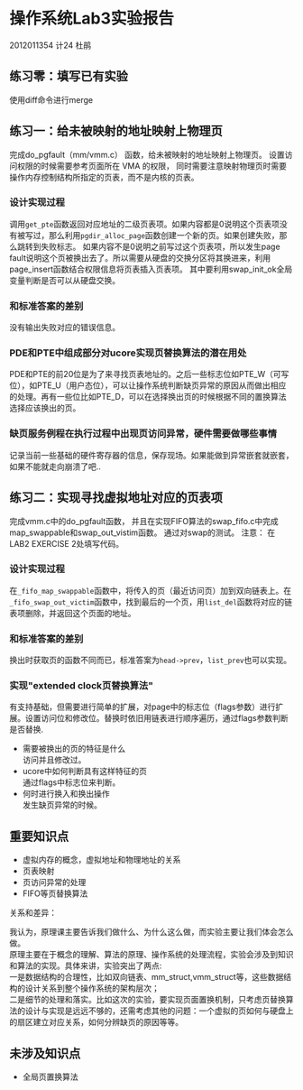 # 操作系统Lab3实验报告

2012011354
计24
杜鹃

## 练习零：填写已有实验
使用diff命令进行merge

## 练习一：给未被映射的地址映射上物理页  
完成do_pgfault（mm/vmm.c） 函数，给未被映射的地址映射上物理页。 设置访问权限的时候需要参考页面所在 VMA 的权限， 同时需要注意映射物理页时需要操作内存控制结构所指定的页表，而不是内核的页表。

### 设计实现过程
调用`get_pte`函数返回对应地址的二级页表项。如果内容都是0说明这个页表项没有被写过，那么利用`pgdir_alloc_page`函数创建一个新的页。如果创建失败，那么跳转到失败标志。
如果内容不是0说明之前写过这个页表项，所以发生page fault说明这个页被换出去了。所以需要从硬盘的交换分区将其换进来，利用page_insert函数结合权限信息将页表插入页表项。
其中要利用swap_init_ok全局变量判断是否可以从硬盘交换。


### 和标准答案的差别
没有输出失败对应的错误信息。

### PDE和PTE中组成部分对ucore实现页替换算法的潜在用处
PDE和PTE的前20位是为了来寻找页表地址的。之后一些标志位如PTE_W（可写位），如PTE_U（用户态位），可以让操作系统判断缺页异常的原因从而做出相应的处理。再有一些位比如PTE_D，可以在选择换出页的时候根据不同的置换算法选择应该换出的页。

### 缺页服务例程在执行过程中出现页访问异常，硬件需要做哪些事情
记录当前一些基础的硬件寄存器的信息，保存现场。如果能做到异常嵌套就嵌套，如果不能就走向崩溃了吧..

## 练习二：实现寻找虚拟地址对应的页表项
完成vmm.c中的do_pgfault函数， 并且在实现FIFO算法的swap_fifo.c中完成map_swappable和swap_out_vistim函数。 通过对swap的测试。 注意： 在LAB2 EXERCISE 2处填写代码。
### 设计实现过程
在`_fifo_map_swappable`函数中，将传入的页（最近访问页）加到双向链表上。在`_fifo_swap_out_victim`函数中，找到最后的一个页，用`list_del`函数将对应的链表项删除，并返回这个页面的地址。

### 和标准答案的差别
换出时获取页的函数不同而已，标准答案为`head->prev`，`list_prev`也可以实现。

### 实现"extended clock页替换算法"
有支持基础，但需要进行简单的扩展，对page中的标志位（flags参数）进行扩展。设置访问位和修改位。替换时依旧用链表进行顺序遍历，通过flags参数判断是否替换.

- 需要被换出的页的特征是什么  
访问并且修改过。
- ucore中如何判断具有这样特征的页  
通过flags中标志位来判断。
- 何时进行换入和换出操作  
发生缺页异常的时候。

## 重要知识点
- 虚拟内存的概念，虚拟地址和物理地址的关系
- 页表映射
- 页访问异常的处理
- FIFO等页替换算法

关系和差异：  

我认为，原理课主要告诉我们做什么、为什么这么做，而实验主要让我们体会怎么做。  
原理主要在于概念的理解、算法的原理、操作系统的处理流程，实验会涉及到知识和算法的实现。具体来讲，实验突出了两点:  
一是数据结构的合理性，比如双向链表、mm_struct,vmm_struct等，这些数据结构的设计关系到整个操作系统的架构层次；  
二是细节的处理和落实。比如这次的实验，要实现页面置换机制，只考虑页替换算法的设计与实现是远远不够的，还需考虑其他的问题：一个虚拟的页如何与硬盘上的扇区建立对应关系，如何分辨缺页的原因等等。

## 未涉及知识点

- 全局页置换算法

